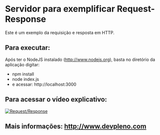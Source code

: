 # Servidor para exemplificar Request-Response
Este é um exemplo da requisição e resposta em HTTP.

## Para executar:

Após ter o NodeJS instalado (http://www.nodejs.org), basta no diretório da aplicação digitar:
	
- npm install
- node index.js
- e acessar: http://localhost:3000

## Para acessar o vídeo explicativo:

[![Request/Response](https://img.youtube.com/vi/2Mv2ayJ3euA/0.jpg)](https://www.youtube.com/watch?v=2Mv2ayJ3euA)

## Mais informações: http://www.devpleno.com